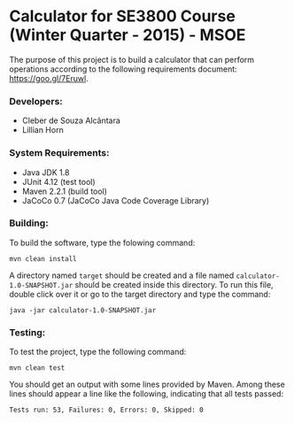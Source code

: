 # Calculator for SE3800 Course (Winter Quarter - 2015) - MSOE
The purpose of this project is to build a calculator that can perform operations according to the following requirements document: https://goo.gl/7Eruwl.

### Developers:
* Cleber de Souza Alcântara
* Lillian Horn

### System Requirements:
* Java JDK 1.8
* JUnit 4.12 (test tool)
* Maven 2.2.1 (build tool)
* JaCoCo 0.7 (JaCoCo Java Code Coverage Library)

### Building:
To build the software, type the folowing command:
```shell
mvn clean install
```
A directory named ```target``` should be created and a file named ```calculator-1.0-SNAPSHOT.jar``` should be created inside this directory. To run this file, double click over it or go to the target directory and type the command:
```shell
java -jar calculator-1.0-SNAPSHOT.jar
```

### Testing:
To test the project, type the following command:
```shell
mvn clean test
```
You should get an output with some lines provided by Maven. Among these lines should appear a line like the following, indicating that all tests passed:
```shell
Tests run: 53, Failures: 0, Errors: 0, Skipped: 0
```
